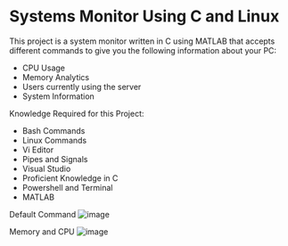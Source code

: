 # Systems Monitor Using C and Linux

This project is a system monitor written in C using MATLAB that accepts different commands to give you the following information about your PC:
- CPU Usage
- Memory Analytics
- Users currently using the server
- System Information

Knowledge Required for this Project:
- Bash Commands
- Linux Commands
- Vi Editor
- Pipes and Signals
- Visual Studio
- Proficient Knowledge in C
- Powershell and Terminal
- MATLAB


Default Command
![image](https://user-images.githubusercontent.com/57912076/219799032-9db41985-f517-44e7-97a2-595369098c1e.png)

Memory and CPU
![image](https://user-images.githubusercontent.com/57912076/219799095-4b1ca49f-8c2b-4e20-aceb-92a511edc8b2.png)
